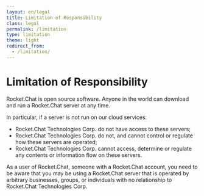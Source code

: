 ```yaml
---
layout: en/legal
title: Limitation of Responsibility
class: legal
permalink: /limitation
type: limitation
theme: light
redirect_from:
  - /limitation/
---
```


# Limitation of Responsibility

Rocket.Chat is open source software. Anyone in the world can download and run a Rocket.Chat server at any time.

In particular, if a server is not run on our cloud services:

- Rocket.Chat Technologies Corp. do not have access to these servers;
- Rocket.Chat Technologies Corp. do not, and cannot control or regulate how these servers are operated;
- Rocket.Chat Technologies Corp. cannot access, determine or regulate any contents or information flow on these servers.

As a user of Rocket.Chat, someone with a Rocket.Chat account, you need to be aware that you may be using a Rocket.Chat server that is operated by arbitrary businesses, groups, or individuals with no relationship to Rocket.Chat Technologies Corp.
